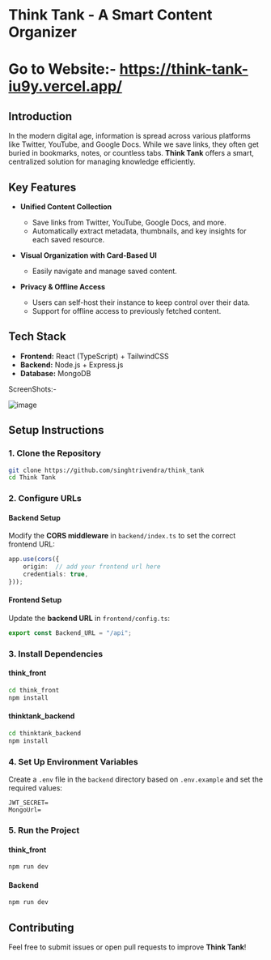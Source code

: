 # Think Tank - A Smart Content Organizer 
# Go to Website:- https://think-tank-iu9y.vercel.app/

## Introduction

In the modern digital age, information is spread across various platforms like Twitter, YouTube, and Google Docs. While we save links, they often get buried in bookmarks, notes, or countless tabs. **Think Tank** offers a smart, centralized solution for managing knowledge efficiently.
## Key Features

- **Unified Content Collection**
  - Save links from Twitter, YouTube, Google Docs, and more.
  - Automatically extract metadata, thumbnails, and key insights for each saved resource.

- **Visual Organization with Card-Based UI**
  - Easily navigate and manage saved content.
  
- **Privacy & Offline Access**
  - Users can self-host their instance to keep control over their data.
  - Support for offline access to previously fetched content.

## Tech Stack

- **Frontend:** React (TypeScript) + TailwindCSS
- **Backend:** Node.js + Express.js
- **Database:** MongoDB

ScreenShots:- 

![image](https://github.com/user-attachments/assets/004121eb-4f8d-4374-8ab3-13080e9dc7fe)



## Setup Instructions

### 1. Clone the Repository
```sh
git clone https://github.com/singhtrivendra/think_tank
cd Think Tank
```

### 2. Configure URLs
#### **Backend Setup**
Modify the **CORS middleware** in `backend/index.ts` to set the correct frontend URL:
```ts
app.use(cors({
    origin:  // add your frontend url here 
    credentials: true,
}));
```

#### **Frontend Setup**
Update the **backend URL** in `frontend/config.ts`:
```ts
export const Backend_URL = "/api";
```

### 3. Install Dependencies
#### **think_front**
```sh
cd think_front
npm install
```

#### **thinktank_backend**
```sh
cd thinktank_backend
npm install
```

### 4. Set Up Environment Variables
Create a `.env` file in the `backend` directory based on `.env.example` and set the required values:
```
JWT_SECRET=
MongoUrl=
```

### 5. Run the Project
#### **think_front**
```sh
npm run dev
```

#### **Backend**
```sh
npm run dev
```

## Contributing
Feel free to submit issues or open pull requests to improve **Think Tank**!
